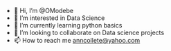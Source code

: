 - 👋 Hi, I’m @OModebe
- 👀 I’m interested in Data Science
- 🌱 I’m currently learning python basics
- 💞️ I’m looking to collaborate on Data science projects 
- 📫 How to reach me anncollete@yahoo.com

<!---
OModebe/OModebe is a ✨ special ✨ repository because its `README.md` (this file) appears on your GitHub profile.
You can click the Preview link to take a look at your changes.
--->
